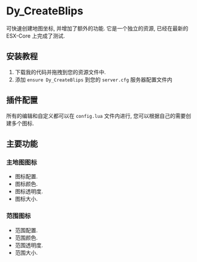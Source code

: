 # Dy_CreateBlips
可快速创建地图坐标, 并增加了额外的功能. 它是一个独立的资源, 已经在最新的 ESX-Core 上完成了测试.

## 安装教程
1. 下载我的代码并拖拽到您的资源文件中.
2. 添加 `ensure Dy_CreateBlips` 到您的 `server.cfg` 服务器配置文件内

## 插件配置
所有的编辑和自定义都可以在 `config.lua` 文件内进行, 您可以根据自己的需要创建多个图标.

## 主要功能

### 主地图图标
- 图标配置.
- 图标颜色.
- 图标透明度.
- 图标大小.

### 范围图标
- 范围配置.
- 范围颜色.
- 范围透明度.
- 范围大小.
